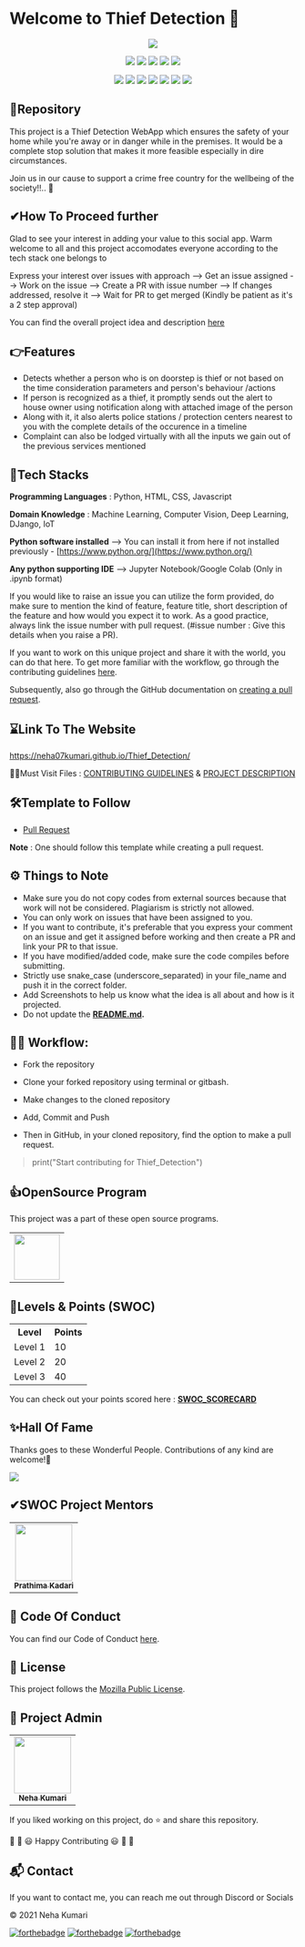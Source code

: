 # Welcome to Thief Detection 👋

<p align="center">
<img src="https://www.insureon.com/-/jssmedia/blog/posts/2019/photo_burglar-opening-door.jpg?h=370&iar=0&w=750&rev=794702e7689f401fbad606b4776261e3"></a>
</p>

<p align="center">
<a href="https://github.com/prathimacode-hub"><img src="https://img.shields.io/badge/PRs-welcome-brightgreen.svg?style=flat&logo=github"></a> 
<a href="https://github.com/prathimacode-hub"><img src="https://img.shields.io/badge/Open%20Source-%F0%9F%A4%8D-Green"></a> 
<a href="https://github.com/prathimacode-hub"><img src="https://img.shields.io/static/v1.svg?label=Contributions&message=Welcome&color=0059b3&style=flat-square"></a>
<a href="https://github.com/prathimacode-hub/EcoFlex/graphs/contributors"><img src="https://img.shields.io/github/contributors-anon/neha07kumari/Thief_Detection"></a>
<a href="https://github.com/prathimacode-hub"><img src="https://img.shields.io/maintenance/yes/2021"></a>
</p> 

<p align="center">
<a href="https://github.com/neha07kumari/Thief_Detection/stargazers"><img src="https://badgen.net/github/stars/neha07kumari/Thief_Detection"></a>
<a href="https://github.com/neha07kumari/Thief_Detection/network/members"><img src="https://badgen.net/github/forks/neha07kumari/Thief_Detection"></a>
<a href="https://github.com/neha07kumari/Thief_Detection/issues"><img src="https://badgen.net/github/open-issues/neha07kumari/Thief_Detection"></a>
<a href="https://github.com/neha07kumari/Thief_Detection/issues?q=is%3Aissue+is%3Aclosed"><img src="https://badgen.net/github/closed-issues/neha07kumari/Thief_Detection"></a>
<a href="https://github.com/neha07kumari/Thief_Detection/pulls"><img src="https://badgen.net/github/prs/neha07kumari/Thief_Detection"></a>
<a href="https://github.com/neha07kumari/Thief_Detection/pulls"><img src="https://badgen.net/github/open-prs/neha07kumari/Thief_Detection"></a>
<a href="https://github.com/neha07kumari/Thief_Detection/pulls?q=is%3Apr+is%3Aclosed"><img src="https://badgen.net/github/closed-prs/neha07kumari/Thief_Detection"></a>
</p>


<h2>📌Repository</h2>

This project is a Thief Detection WebApp which ensures the safety of your home while you're away or in danger while in the premises. It would be a complete stop solution that makes it more feasible especially in dire circumstances.

Join us in our cause to support a crime free country for the wellbeing of the society!!.. 🚀 


<h2> ✔How To Proceed further</h2>

Glad to see your interest in adding your value to this social app. Warm welcome to all and this project accomodates everyone according to the tech stack one belongs to

Express your interest over issues with approach --> Get an issue assigned --> Work on the issue --> Create a PR with issue number --> If changes addressed, resolve it --> Wait for PR to get merged (Kindly be patient as it's a 2 step approval) 

You can find the overall project idea and description [here](https://github.com/neha07kumari/Thief_Detection/blob/main/.github/PROJECT_DESCRIPTION.md)


<h2> 👉Features</h2>

- Detects whether a person who is on doorstep is thief or not based on the time consideration parameters and person's behaviour /actions
- If person is recognized as a thief, it promptly sends out the alert to house owner using notification along with attached image of the person
- Along with it, it also alerts police stations / protection centers nearest to you with the complete details of the occurence in a timeline
- Complaint can also be lodged virtually with all the inputs we gain out of the previous services mentioned


<h2>🔑Tech Stacks</h2>

**Programming Languages** : Python, HTML, CSS, Javascript

**Domain Knowledge** : Machine Learning, Computer Vision, Deep Learning, DJango, IoT

**Python software installed** --> You can install it from here if not installed previously - [https://www.python.org/](https://www.python.org/)

**Any python supporting IDE** --> Jupyter Notebook/Google Colab (Only in .ipynb format)

If you would like to raise an issue you can utilize the form provided, do make sure to mention the kind of feature, feature title, short description of the feature and how would you expect it to work. As a good practice, always link the issue number with pull request. (#issue number : Give this details when you raise a PR).

If you want to work on this unique project and share it with the world, you can do that here. 
To get more familiar with the workflow, go through the contributing guidelines [here](https://github.com/neha07kumari/Thief_Detection/blob/main/CONTRIBUTING.md).

Subsequently, also go through the GitHub documentation on [creating a pull request](https://help.github.com/en/github/collaborating-with-issues-and-pull-requests/creating-a-pull-request).


<h2>⌛Link To The Website</h2>

https://neha07kumari.github.io/Thief_Detection/

🎇🎇Must Visit Files : [CONTRIBUTING GUIDELINES](https://github.com/neha07kumari/Thief_Detection/blob/main/CONTRIBUTING.md) & [PROJECT DESCRIPTION](https://github.com/neha07kumari/Thief_Detection/blob/main/.github/PROJECT_DESCRIPTION.md)


<h2>🛠Template to Follow</h2>

- [Pull Request](https://github.com/neha07kumari/Thief_Detection/blob/main/.github/pullrequest_template.md)

**Note** : One should follow this template while creating a pull request.


<h2>⚙️ Things to Note</h2>

* Make sure you do not copy codes from external sources because that work will not be considered. Plagiarism is strictly not allowed.
* You can only work on issues that have been assigned to you.
* If you want to contribute, it's preferable that you express your comment on an issue and get it assigned before working and then create a PR and link your PR to that issue.
* If you have modified/added code, make sure the code compiles before submitting.
* Strictly use snake_case (underscore_separated) in your file_name and push it in the correct folder.
* Add Screenshots to help us know what the idea is all about and how is it projected. 
* Do not update the **[README.md](https://github.com/neha07kumari/Thief_Detection/blob/main/README.md).**


<h2>👨‍💻 Workflow:</h2>

- Fork the repository

- Clone your forked repository using terminal or gitbash.

- Make changes to the cloned repository

- Add, Commit and Push

- Then in GitHub, in your cloned repository, find the option to make a pull request. 

> print("Start contributing for Thief_Detection")


<h2>👍OpenSource Program</h2>

This project was a part of these open source programs.

<table>
<tr>
 <td>
<a href="https://github.com/neha07kumari"><img src="https://github.com/neha07kumari/Thief_Detection/blob/main/Readme_Assets/Script%20Winter%20Of%20Code.jpg" width=80px height=80px /></a>
 </td>
</tr>
</table>


<h2>🙌Levels & Points (SWOC)</h2>

<table>
  <tr>
    <th>Level</th>
    <th>Points</th> 
  </tr>
  <tr>
    <td>Level 1</td>
    <td>10</td>
  </tr>
  <tr>
    <td>Level 2</td>
    <td>20</td>
  </tr>
  <tr>
    <td>Level 3</td>
    <td>40</td>
  </tr>
</table>

You can check out your points scored here : **[SWOC_SCORECARD](https://github.com/neha07kumari/Thief_Detection/blob/main/.github/SWOC_SCORECARD.md)** <br>


<h2>✨Hall Of Fame</h2>   

Thanks goes to these Wonderful People. Contributions of any kind are welcome!🚀 

<!-- ALL-CONTRIBUTORS-LIST:START - Do not remove or modify this section -->
<!-- prettier-ignore-start -->
<!-- markdownlint-disable -->

<a href="https://github.com/neha07kumari/Thief_Detection/graphs/contributors">
  <img src="https://contrib.rocks/image?repo=neha07kumari/Thief_Detection" />
</a>

<!-- markdownlint-enable -->
<!-- prettier-ignore-end -->
<!-- ALL-CONTRIBUTORS-LIST:END -->


<h2>✔SWOC Project Mentors</h2>

<table>
  <tr>
<td align="center"><a href="https://github.com/prathimacode-hub"><img src="https://avatars.githubusercontent.com/u/74645302?v=4" width="100px;" alt=""/><br /><sub><b>Prathima Kadari</b></sub></a></td>   
  </tr>
</table>


<h2>📜 Code Of Conduct</h2>

You can find our Code of Conduct [here](https://github.com/neha07kumari/Thief_Detection/blob/main/CODE_OF_CONDUCT.md).


<h2>📝 License</h2>  

This project follows the [Mozilla Public License](https://github.com/neha07kumari/Thief_Detection/blob/main/LICENSE).


<h2>🙂 Project Admin</h2>

<table>
  <tr>
<td align="center"><a href="https://github.com/neha07kumari"><img src="https://avatars.githubusercontent.com/u/47255445?v=4" width="100px;" alt=""/><br /><sub><b>Neha Kumari</b></sub></a></td>   
  </tr>
</table>


If you liked working on this project, do ⭐ and share this repository.

🎉 🎊 😃 Happy Contributing 😃 🎊 🎉


<h2>📬 Contact</h2>

If you want to contact me, you can reach me out through Discord or Socials


© 2021 Neha Kumari


[![forthebadge](https://forthebadge.com/images/badges/built-with-love.svg)](https://forthebadge.com) [![forthebadge](https://forthebadge.com/images/badges/built-by-developers.svg)](https://forthebadge.com) [![forthebadge](https://forthebadge.com/images/badges/built-with-swag.svg)](https://forthebadge.com) 
